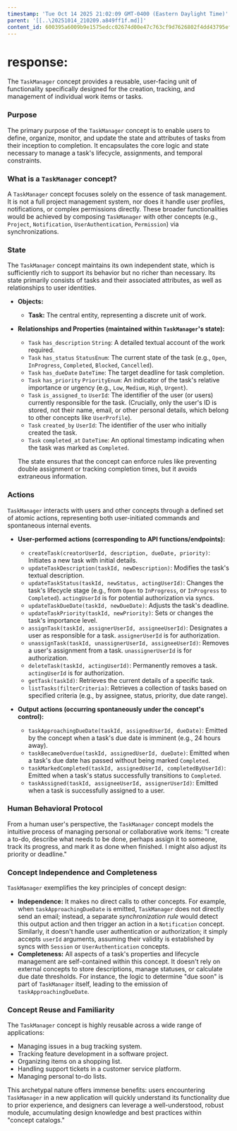 ```yaml
---
timestamp: 'Tue Oct 14 2025 21:02:09 GMT-0400 (Eastern Daylight Time)'
parent: '[[..\20251014_210209.a849ff1f.md]]'
content_id: 600395a6009b9e1575edcc02674d00e47c763cf9d7626802f4dd43795ef9e640
---
```


# response:

The `TaskManager` concept provides a reusable, user-facing unit of functionality specifically designed for the creation, tracking, and management of individual work items or tasks.

### Purpose

The primary purpose of the `TaskManager` concept is to enable users to define, organize, monitor, and update the state and attributes of tasks from their inception to completion. It encapsulates the core logic and state necessary to manage a task's lifecycle, assignments, and temporal constraints.

### What is a `TaskManager` concept?

A `TaskManager` concept focuses solely on the essence of task management. It is not a full project management system, nor does it handle user profiles, notifications, or complex permissions directly. These broader functionalities would be achieved by composing `TaskManager` with other concepts (e.g., `Project`, `Notification`, `UserAuthentication`, `Permission`) via synchronizations.

### State

The `TaskManager` concept maintains its own independent state, which is sufficiently rich to support its behavior but no richer than necessary. Its state primarily consists of tasks and their associated attributes, as well as relationships to user identities.

* **Objects:**
  * **Task:** The central entity, representing a discrete unit of work.

* **Relationships and Properties (maintained within `TaskManager`'s state):**

  * `Task` `has_description` `String`: A detailed textual account of the work required.
  * `Task` `has_status` `StatusEnum`: The current state of the task (e.g., `Open`, `InProgress`, `Completed`, `Blocked`, `Cancelled`).
  * `Task` `has_dueDate` `DateTime`: The target deadline for task completion.
  * `Task` `has_priority` `PriorityEnum`: An indicator of the task's relative importance or urgency (e.g., `Low`, `Medium`, `High`, `Urgent`).
  * `Task` `is_assigned_to` `UserId`: The identifier of the user (or users) currently responsible for the task. (Crucially, only the user's ID is stored, not their name, email, or other personal details, which belong to other concepts like `UserProfile`).
  * `Task` `created_by` `UserId`: The identifier of the user who initially created the task.
  * `Task` `completed_at` `DateTime`: An optional timestamp indicating when the task was marked as `Completed`.

  The state ensures that the concept can enforce rules like preventing double assignment or tracking completion times, but it avoids extraneous information.

### Actions

`TaskManager` interacts with users and other concepts through a defined set of atomic actions, representing both user-initiated commands and spontaneous internal events.

* **User-performed actions (corresponding to API functions/endpoints):**
  * `createTask(creatorUserId, description, dueDate, priority)`: Initiates a new task with initial details.
  * `updateTaskDescription(taskId, newDescription)`: Modifies the task's textual description.
  * `updateTaskStatus(taskId, newStatus, actingUserId)`: Changes the task's lifecycle stage (e.g., from `Open` to `InProgress`, or `InProgress` to `Completed`). `actingUserId` is for potential authorization via syncs.
  * `updateTaskDueDate(taskId, newDueDate)`: Adjusts the task's deadline.
  * `updateTaskPriority(taskId, newPriority)`: Sets or changes the task's importance level.
  * `assignTask(taskId, assignerUserId, assigneeUserId)`: Designates a user as responsible for a task. `assignerUserId` is for authorization.
  * `unassignTask(taskId, unassignerUserId, assigneeUserId)`: Removes a user's assignment from a task. `unassignerUserId` is for authorization.
  * `deleteTask(taskId, actingUserId)`: Permanently removes a task. `actingUserId` is for authorization.
  * `getTask(taskId)`: Retrieves the current details of a specific task.
  * `listTasks(filterCriteria)`: Retrieves a collection of tasks based on specified criteria (e.g., by assignee, status, priority, due date range).

* **Output actions (occurring spontaneously under the concept's control):**
  * `taskApproachingDueDate(taskId, assignedUserId, dueDate)`: Emitted by the concept when a task's due date is imminent (e.g., 24 hours away).
  * `taskBecameOverdue(taskId, assignedUserId, dueDate)`: Emitted when a task's due date has passed without being marked `Completed`.
  * `taskMarkedCompleted(taskId, assignedUserId, completedByUserId)`: Emitted when a task's status successfully transitions to `Completed`.
  * `taskAssigned(taskId, assigneeUserId, assignerUserId)`: Emitted when a task is successfully assigned to a user.

### Human Behavioral Protocol

From a human user's perspective, the `TaskManager` concept models the intuitive process of managing personal or collaborative work items: "I create a to-do, describe what needs to be done, perhaps assign it to someone, track its progress, and mark it as done when finished. I might also adjust its priority or deadline."

### Concept Independence and Completeness

`TaskManager` exemplifies the key principles of concept design:

* **Independence:** It makes no direct calls to other concepts. For example, when `taskApproachingDueDate` is emitted, `TaskManager` does not directly send an email; instead, a separate *synchronization rule* would detect this output action and then trigger an action in a `Notification` concept. Similarly, it doesn't handle user authentication or authorization; it simply accepts `userId` arguments, assuming their validity is established by syncs with `Session` or `UserAuthentication` concepts.
* **Completeness:** All aspects of a task's properties and lifecycle management are self-contained within this concept. It doesn't rely on external concepts to store descriptions, manage statuses, or calculate due date thresholds. For instance, the logic to determine "due soon" is part of `TaskManager` itself, leading to the emission of `taskApproachingDueDate`.

### Concept Reuse and Familiarity

The `TaskManager` concept is highly reusable across a wide range of applications:

* Managing issues in a bug tracking system.
* Tracking feature development in a software project.
* Organizing items on a shopping list.
* Handling support tickets in a customer service platform.
* Managing personal to-do lists.

This archetypal nature offers immense benefits: users encountering `TaskManager` in a new application will quickly understand its functionality due to prior experience, and designers can leverage a well-understood, robust module, accumulating design knowledge and best practices within "concept catalogs."
